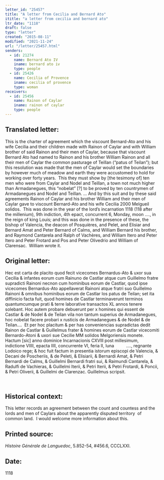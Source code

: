 ```yaml
---
letter_id: "25457"
title: "A letter from Cecilia and Bernard Ato"
ititle: "a letter from cecilia and bernard ato"
ltr_date: "1118"
draft: false
type: "letter"
created: "2015-08-11"
modified: "2021-11-24"
url: "/letter/25457.html"
senders:
  - id: 21274
    name: Bernard Ato IV
    iname: bernard ato iv
    type: people
  - id: 25426
    name: Cecilia of Provence
    iname: cecilia of provence
    type: woman
receivers:
  - id: 25456
    name: Rainon of Caylar
    iname: rainon of caylar
    type: people
---
```

<h2> Translated letter:</h2><p>This is the charter of agreement which the viscount Bernard-Ato and his wife Cecilia and their children made with Rainon of Caylar and with William brother of said Rainon and their men of Caylar, because that viscount Bernard Ato had named to Rainon and his brother William Rainon and all their men of Caylar the common pasturage of Teillan (“patus of Teilan”); but this resolution was made that the men of Caylar would set the boundaries by however much of meadow and earth they were accustomed to hold for working over forty years.&nbsp; This they must show by [the tesimony of] ten men who were from Caylar and Nodel and Teillan, a town not much higher than Armadanegues, this “nobelat” [?] to be proved by ten countrymen of Armadanegues and Nodel and Teillan. … And by this suit and by these said agreements Rainon of Caylar and his brother William and their men of Caylar gave to viscount Bernard-Ato and his wife Cecilia 2000 Melgueil solidos.&nbsp; This was done in the year of the lord’s incarnation 1118 (118 after the millenium), 9th indiction, 4th epact, concurrent 6, Monday, moon …., in the reign of king Louis; and this was done in the presence of these, the bishop of Valencia, the deacon of Posquières, and Pelet, and Elisiar and Bernard Amat and Peter Bernard of Calms, and William Bernard his brother, and Raymond Cantarela and Ralph of Vachères, and William Itero and Peter Itero and Peter Frotard and Pos and Peter Olivedrio and William of Clarensac.&nbsp; William wrote it.</p><h2 class="mt-4"> Original letter:</h2><p>Hec est carta de placito quod fecit vicecomes Bernardus-Ato &amp; uxor sua Cecilia &amp; infantes eorum cum Rainuno de Castlar atque cum Guillelmo fratre supradicti Rainoni necnon cum hominibus eorum de Castlar, quod ipse vicecomes Bernardus-Ato appellaverat Rainoni atque fratri suo Guillelmo Rainoni &amp; omnibus hominibus eorum de Castlar los patus de Teilan; set ita diffinicio facta fuit, quod homines de Castlar terminaverunt terminos quantumcumque prati &amp; terre laborative transactos XL annos tenere solebant. Hoc autem probare debuerunt per x ho­mines qui essent de Castlar &amp; de Nodel &amp; de Teilan vila non tantum superius de Armadanegues, hoc nobelat facere probari x rusticis de Armadanegues &amp; de Nodel &amp; de Teilan....&nbsp; Et per hoc placitum &amp; per has conveniencias supradictas dedit Rainon de Castlar &amp; Guillelmus frater &amp; homines eo­rum de Castlar vicecomiti Bernardo-Atoni &amp; uxori sue Cecilie MM solidos Melgoriensis monete. Hactum [sic] anno dominice Incarnacionis CXVlll post millesimum, indictione VIIII, epacta IIII, concurrente VI, feria II, luna&nbsp;&nbsp;&nbsp;&nbsp;&nbsp;&nbsp;&nbsp;&nbsp;&nbsp; ...., regnante Lodoico rege; &amp; hoc fuit factum in presentia istorum episcopi de Valencia, &amp; Decani de Poscheriis, &amp; de Peleti, &amp; Elisiarii, &amp; Ber­nardi Amat, &amp; Petri Bernardi de Calms, &amp; Guillelmi Bernardi fratri sui, &amp; Raimundi Cantarela, &amp; Radulfi de Vachieras, &amp; Guillelmi Iterii, &amp; Petri Iterii, &amp; Petri Frotardi, &amp; Poncii, &amp; Petri Oliverii, &amp; Guillelmi de Clarenzac. Guillelmus scripsit.</p><p>&nbsp;</p><h2 class="mt-4"> Historical context:</h2><p>This letter records an agreement between the count and countess and the lords and men of Caylars about the apparently disputed territory &nbsp;of common land. &nbsp;I would welcome more information about this.&nbsp;</p><h2 class="mt-4"> Printed source:</h2><p><em>Histoire Générale de Languedoc</em>, 5.852-54, #456.6, CCCLXXI.</p><h2 class="mt-4"> Date:</h2>1118